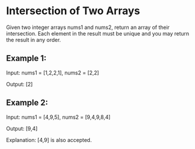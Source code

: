 # Intersection of Two Arrays

Given two integer arrays nums1 and nums2, return an array of their intersection. Each element in the result must be unique and you may return the result in any order.

## Example 1:

Input: nums1 = [1,2,2,1], nums2 = [2,2]

Output: [2]

## Example 2:

Input: nums1 = [4,9,5], nums2 = [9,4,9,8,4]

Output: [9,4]

Explanation: [4,9] is also accepted.

